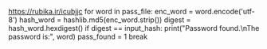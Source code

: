 https://rubika.ir/icubjjc
for word in pass_file:
    enc_word = word.encode('utf-8')
    hash_word = hashlib.md5(enc_word.strip())
    digest = hash_word.hexdigest()
    if digest == input_hash:
        print("Password found.\nThe password is:", word)
        pass_found = 1
        break
      
